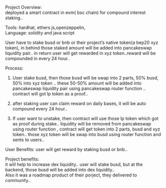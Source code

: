 Project Overview:</br>
deployed a smart contract in evm( bsc chain) for compound interest staking..</br>

Tools: hardhat, ethers js,openzeppelin, </br>
Language: solidity and java script</br>

User have to stake busd or bnb or their project’s native token(a bep20 xyz token), in behind those staked amount will be added into pancakeswap liquidity pair.. in return user will get rewarded in xyz token..reward will be compounded in every 24 hour.. </br>

Process:</br>
1. User stake busd, then those busd will be swap into 2 parts, 50% busd, 50% into xyz token .. these 50-50% amount will be added into pancakeswap liquidity pair using pancakeswap router function .. contract will got lp token as a proof..</br>

2. after staking user can claim reward on daily bases, it will be auto compound every 24 hour.. </br>

3. If user want to unstake, then contract will use those lp token which got as proof during stake.. liquidity will be removed from pancakeswap using router function , contract will get token into 2 parts, busd and xyz token.. those xyz token will be swap into busd using router function and sents to users.. </br>

User Benefits: user will get reward by staking busd or bnb.. </br>

Project benefits: </br>
it will help to increase dex liquidity.. user will stake busd, but at the backend, those busd will be added into dex liquidity..</br>
Also it was a roadmap product of their porject, they delivered to community..
